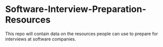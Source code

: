 # Software-Interview-Preparation-Resources
This repo will contain data on the resources people can use to prepare for interviews at software companies.
